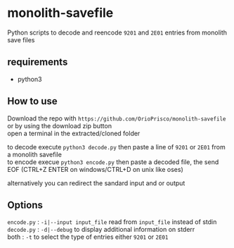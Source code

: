 # monolith-savefile

Python scripts to decode and reencode `9201` and `2E01` entries from monolith save files

## requirements
- python3

## How to use

Download the repo with `https://github.com/OrioPrisco/monolith-savefile` or by using the download zip button  
open a terminal in the extracted/cloned folder  

to decode execute `python3 decode.py` then paste a line of `9201` or `2E01` from a monolith savefile  
to encode execue `python3 encode.py` then paste a decoded file, the send EOF (CTRL+Z ENTER on windows/CTRL+D on unix like oses)  
  
alternatively you can redirect the sandard input and or output  
  
## Options
`encode.py`	: `-i|--input input_file` read from `input_file` instead of stdin  
`decode.py`	: `-d|--debug` to display additional information on stderr  
both	: `-t` to select the type of entries either `9201` or `2E01`
